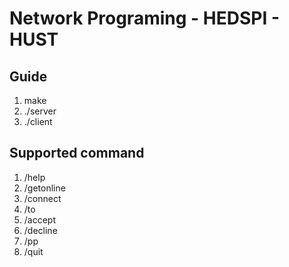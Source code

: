 # Network Programing - HEDSPI - HUST

## Guide
1. make
2. ./server
3. ./client <server address>

## Supported command
1. /help
2. /getonline
3. /connect <ID>
4. /to <ID>
5. /accept <ID>
6. /decline <ID>
7. /pp
8. /quit